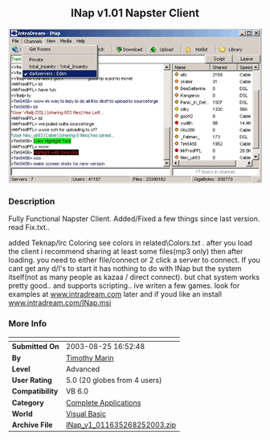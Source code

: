 ﻿<div align="center">

## INap v1\.01 Napster Client

<img src="PIC20038251820305966.gif">
</div>

### Description

Fully Functional Napster Client. Added/Fixed a few things since last version. read Fix.txt..

added Teknap/Irc Coloring see colors in related\Colors.txt . after you load the client i recommend sharing at least some files(mp3 only) then after loading. you need to either file/connect or 2 click a server to connect. If you cant get any d/l's to start it has nothing to do with INap but the system itself(not as many people as kazaa / direct connect). but chat system works pretty good.. and supports scripting.. ive writen a few games. look for examples at www.intradream.com later and if youd like an install www.intradream.com/INap.msi
 
### More Info
 


<span>             |<span>
---                |---
**Submitted On**   |2003-08-25 16:52:48
**By**             |[Timothy Marin](https://github.com/Planet-Source-Code/PSCIndex/blob/master/ByAuthor/timothy-marin.md)
**Level**          |Advanced
**User Rating**    |5.0 (20 globes from 4 users)
**Compatibility**  |VB 6\.0
**Category**       |[Complete Applications](https://github.com/Planet-Source-Code/PSCIndex/blob/master/ByCategory/complete-applications__1-27.md)
**World**          |[Visual Basic](https://github.com/Planet-Source-Code/PSCIndex/blob/master/ByWorld/visual-basic.md)
**Archive File**   |[INap\_v1\_011635268252003\.zip](https://github.com/Planet-Source-Code/timothy-marin-inap-v1-01-napster-client__1-47982/archive/master.zip)








